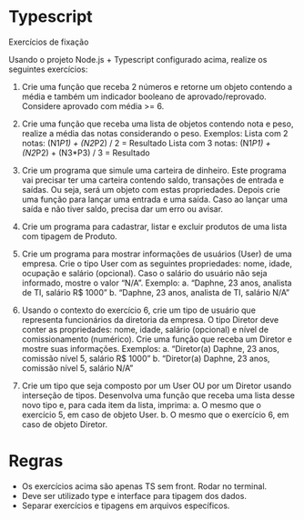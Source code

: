 # Typescript
Exercícios de fixação

Usando o projeto Node.js + Typescript configurado acima, realize os
seguintes exercícios:
1. Crie uma função que receba 2 números e retorne um objeto
contendo a média e também um indicador booleano de
aprovado/reprovado. Considere aprovado com média >= 6.
2. Crie uma função que receba uma lista de objetos contendo nota e
peso, realize a média das notas considerando o peso. Exemplos:
Lista com 2 notas: (N1*P1) + (N2*P2) / 2 = Resultado
Lista com 3 notas: (N1*P1) + (N2*P2) + (N3*P3) / 3 = Resultado

3. Crie um programa que simule uma carteira de dinheiro. Este
programa vai precisar ter uma carteira contendo saldo, transações
de entrada e saídas. Ou seja, será um objeto com estas
propriedades. Depois crie uma função para lançar uma entrada e
uma saída. Caso ao lançar uma saída e não tiver saldo, precisa dar
um erro ou avisar.

4. Crie um programa para cadastrar, listar e excluir produtos de uma
lista com tipagem de Produto.
5. Crie um programa para mostrar informações de usuários (User) de
uma empresa. Crie o tipo User com as seguintes propriedades:
nome, idade, ocupação e salário (opcional). Caso o salário do
usuário não seja informado, mostre o valor “N/A”. Exemplo:
a. “Daphne, 23 anos, analista de TI, salário R$ 1000”
b. “Daphne, 23 anos, analista de TI, salário N/A”
6. Usando o contexto do exercício 6, crie um tipo de usuário que
representa funcionários da diretoria da empresa. O tipo Diretor deve
conter as propriedades: nome, idade, salário (opcional) e nível de
comissionamento (numérico). Crie uma função que receba um
Diretor e mostre suas informações. Exemplos:
a. “Diretor(a) Daphne, 23 anos, comissão nível 5, salário R$ 1000”
b. “Diretor(a) Daphne, 23 anos, comissão nível 5, salário N/A”

7. Crie um tipo que seja composto por um User OU por um Diretor
usando interseção de tipos. Desenvolva uma função que receba
uma lista desse novo tipo e, para cada item da lista, imprima:
a. O mesmo que o exercício 5, em caso de objeto User.
b. O mesmo que o exercício 6, em caso de objeto Diretor.

# Regras

- Os exercícios acima são apenas TS sem front. Rodar no terminal.
- Deve ser utilizado type e interface para tipagem dos dados.
- Separar exercícios e tipagens em arquivos específicos.
